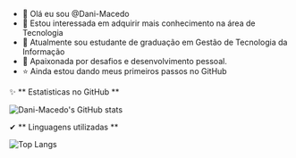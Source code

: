 - 👋 Olá eu sou @Dani-Macedo
- 👀 Estou interessada em adquirir mais conhecimento na área de Tecnologia
- 🌱 Atualmente sou estudante de graduação em Gestão de Tecnologia da Informação
- 🌟 Apaixonada por desafios e desenvolvimento pessoal.
- ⭐ Ainda estou dando meus primeiros passos no GitHub

✨ ** Estatisticas no GitHub **

![Dani-Macedo's GitHub stats](https://github-readme-stats.vercel.app/api?username=Dani-Macedo&show_icons=true&theme=dark)

✔ ** Linguagens utilizadas **

![Top Langs](https://github-readme-stats.vercel.app/api/top-langs/?username=Dani-Macedo&layout=compact&theme=dark)

